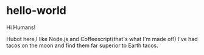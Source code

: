 # hello-world
Hi Humans!

Hubot here,I like Node.js and Coffeescript(that's what I'm made of!)
I've had tacos on the moon and find them far superior to Earth tacos.
